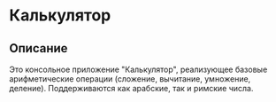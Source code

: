 # Калькулятор

## Описание
Это консольное приложение "Калькулятор", реализующее базовые арифметические операции (сложение, вычитание, умножение, деление). Поддерживаются как арабские, так и римские числа.

